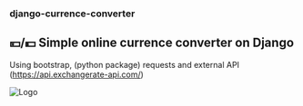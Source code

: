 ### django-currence-converter
## 💴/💵 Simple online currence converter on Django

Using bootstrap, (python package) requests and external API (https://api.exchangerate-api.com/) <br>

![Logo](https://i.ibb.co/gZxZ4JY/Exchange-App-Google-Chrome.jpg)
